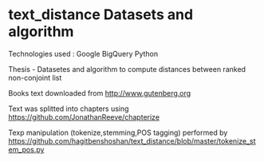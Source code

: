 # text_distance Datasets and algorithm

Technologies used :  Google BigQuery
                     Python
                     
Thesis - Datasetes and algorithm to compute distances between ranked non-conjoint list 

Books text downloaded from http://www.gutenberg.org

Text was splitted into chapters using https://github.com/JonathanReeve/chapterize

Texp manipulation (tokenize,stemming,POS tagging) performed by https://github.com/hagitbenshoshan/text_distance/blob/master/tokenize_stem_pos.py
